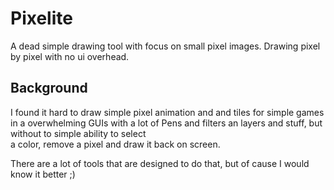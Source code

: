 # Pixelite 

A dead simple drawing tool with focus on small pixel images. Drawing pixel by pixel with no ui 
overhead.

## Background

I found it hard to draw simple pixel animation and and tiles for simple games in a overwhelming 
GUIs with a lot of Pens and filters an layers and stuff, but without to simple ability to select  
a color, remove a pixel and draw it back on screen.

There are a lot of tools that are designed to do that, but of cause I would know it better ;) 
